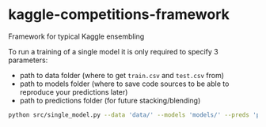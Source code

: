 # kaggle-competitions-framework
Framework for typical Kaggle ensembling

To run a training of a single model it is only required to specify 3 parameters:
- path to data folder (where to get `train.csv` and `test.csv` from)
- path to models folder (where to save code sources to be able to reproduce your predictions later)
- path to predictions folder (for future stacking/blending)

```bash
python src/single_model.py --data 'data/' --models 'models/' --preds 'predictions/'
```
